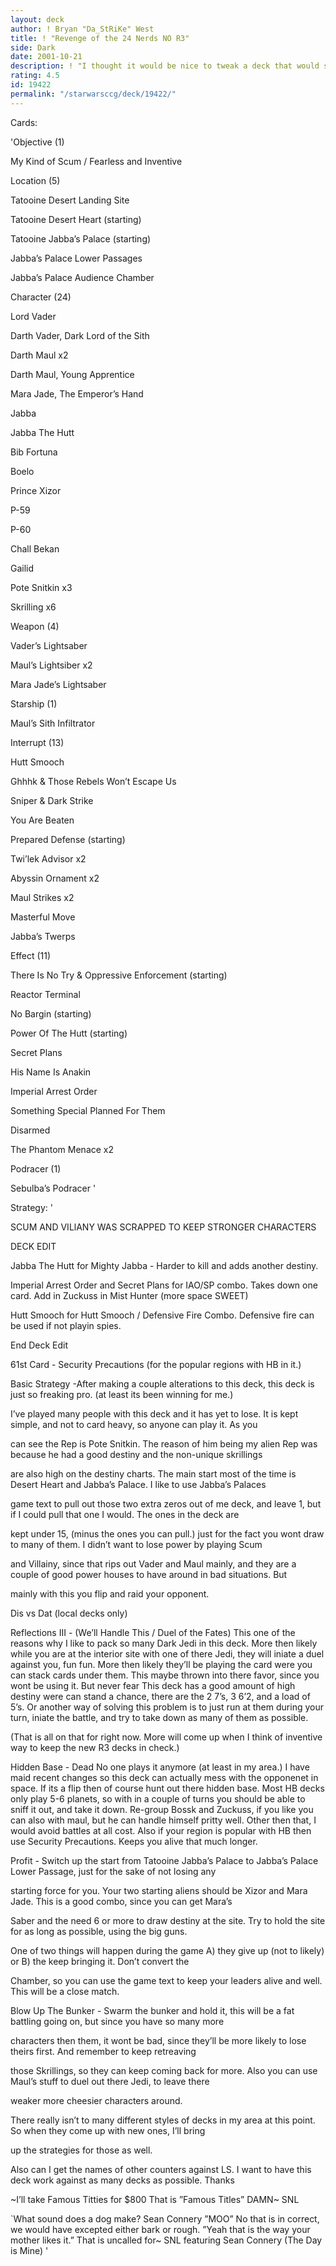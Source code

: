 ```yaml
---
layout: deck
author: ! Bryan "Da_StRiKe" West
title: ! "Revenge of the 24 Nerds NO R3"
side: Dark
date: 2001-10-21
description: ! "I thought it would be nice to tweak a deck that would still stand a chance for the Reflections III war, without packing Reflection III itself."
rating: 4.5
id: 19422
permalink: "/starwarsccg/deck/19422/"
---
```

Cards: 

'Objective (1)

My Kind of Scum / Fearless and Inventive


Location (5)

Tatooine Desert Landing Site

Tatooine Desert Heart (starting)

Tatooine Jabba’s Palace (starting)

Jabba’s Palace Lower Passages

Jabba’s Palace Audience Chamber


Character (24)

Lord Vader

Darth Vader, Dark Lord of the Sith

Darth Maul x2

Darth Maul, Young Apprentice

Mara Jade, The Emperor’s Hand

Jabba

Jabba The Hutt

Bib Fortuna

Boelo

Prince Xizor

P-59

P-60

Chall Bekan

Gailid

Pote Snitkin x3

Skrilling x6


Weapon (4)

Vader’s Lightsaber

Maul’s Lightsiber x2

Mara Jade’s Lightsaber


Starship (1)

Maul’s Sith Infiltrator


Interrupt (13)

Hutt Smooch

Ghhhk & Those Rebels Won’t Escape Us

Sniper & Dark Strike

You Are Beaten

Prepared Defense (starting)

Twi’lek Advisor x2

Abyssin Ornament x2

Maul Strikes x2

Masterful Move

Jabba’s Twerps


Effect (11)

There Is No Try & Oppressive Enforcement (starting)

Reactor Terminal

No Bargin (starting)

Power Of The Hutt (starting)

Secret Plans

His Name Is Anakin

Imperial Arrest Order

Something Special Planned For Them

Disarmed

The Phantom Menace x2


Podracer (1)

Sebulba’s Podracer '

Strategy: '

 SCUM AND VILlANY WAS SCRAPPED TO KEEP STRONGER CHARACTERS 


 DECK EDIT 


Jabba The Hutt for Mighty Jabba - Harder to kill and adds another destiny.


Imperial Arrest Order and Secret Plans for IAO/SP combo. Takes down one card. Add in Zuckuss in Mist Hunter (more space SWEET)


Hutt Smooch for Hutt Smooch / Defensive Fire Combo. Defensive fire can be used if not playin spies.


 End Deck Edit 


61st Card - Security Precautions (for the popular regions with HB in it.)


Basic Strategy -After making a couple alterations to this deck, this deck is just so freaking pro. (at least its been winning for me.) 

I’ve played many people with this deck and it has yet to lose. It is kept simple, and not to card heavy, so anyone can play it. As you 

can see the Rep is Pote Snitkin. The reason of him being my alien Rep was because he had a good destiny and the non-unique skrillings 

are also high on the destiny charts. The main start most of the time is Desert Heart and Jabba’s Palace. I like to use Jabba’s Palaces 

game text to pull out those two extra zeros out of me deck, and leave 1, but if I could pull that one I would. The ones in the deck are 

kept under 15, (minus the ones you can pull.) just for the fact you wont draw to many of them. I didn’t want to lose power by playing Scum 

and Villainy, since that rips out Vader and Maul mainly, and they are a couple of good power houses to have around in bad situations. But 

mainly with this you flip and raid your opponent.


Dis vs Dat (local decks only)


Reflections III - (We’ll Handle This / Duel of the Fates) This one of the reasons why I like to pack so many Dark Jedi in this deck. More then likely while you are at the interior site with one of there Jedi, they will iniate a duel against you, fun fun. More then likely they’ll be playing the card were you can stack cards under them. This maybe thrown into there favor, since you wont be using it. But never fear This deck has a good amount of high destiny were can stand a chance, there are the 2 7’s, 3 6’2, and a load of 5’s. Or another way of solving this problem is to just run at them during your turn, iniate the battle, and try to take down as many of them as possible. 

(That is all on that for right now. More will come up when I think of inventive way to keep the new R3 decks in check.)


Hidden Base - Dead No one plays it anymore (at least in my area.) I have maid recent changes so this deck can actually mess with the opponenet in space. If its a flip then of course hunt out there hidden base. Most HB decks only play 5-6 planets, so with in a couple of turns you should be able to sniff it out, and take it down. Re-group Bossk and Zuckuss, if you like you can also with maul, but he can handle himself pritty well. Other then that, I would avoid battles at all cost. Also if your region is popular with HB then use Security Precautions. Keeps you alive that much longer.


Profit - Switch up the start from Tatooine Jabba’s Palace to Jabba’s Palace Lower Passage, just for the sake of not losing any

starting force for you. Your two starting aliens should be Xizor and Mara Jade. This is a good combo, since you can get Mara’s

Saber and the need 6 or more to draw destiny at the site. Try to hold the site for as long as possible, using the big guns.

One of two things will happen during the game A) they give up (not to likely) or B) the keep bringing it. Don’t convert the

Chamber, so you can use the game text to keep your leaders alive and well. This will be a close match.


Blow Up The Bunker - Swarm the bunker and hold it, this will be a fat battling going on, but since you have so many more 

characters then them, it wont be bad, since they’ll be more likely to lose theirs first. And remember to keep retreaving 

those Skrillings, so they can keep coming back for more. Also you can use Maul’s stuff to duel out there Jedi, to leave there

weaker more cheesier characters around.


There really isn’t to many different styles of decks in my area at this point. So when they come up with new ones, I’ll bring

up the strategies for those as well.


Also can I get the names of other counters against LS. I want to have this deck work against as many decks as possible. Thanks


~I’ll take Famous Titties for $800 That is ”Famous Titles” DAMN~ SNL  


`What sound does a dog make? Sean Connery ”MOO” No that is in correct, we would have excepted either bark or rough. ”Yeah that is the way your mother likes it.” That is uncalled for~ SNL featuring Sean Connery (The Day is Mine)      '
